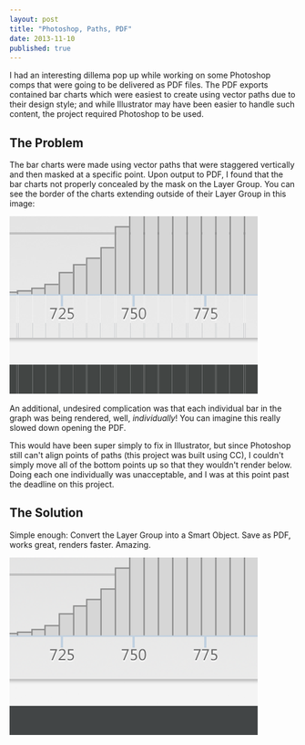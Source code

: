 ```yaml
---
layout: post
title: "Photoshop, Paths, PDF"
date: 2013-11-10
published: true
---
```


I had an interesting dillema pop up while working on some Photoshop comps that were going to be delivered as PDF files. The PDF exports contained bar charts which were easiest to create using vector paths due to their design style; and while Illustrator may have been easier to handle such content, the project required Photoshop to be used.

## The Problem

The bar charts were made using vector paths that were staggered vertically and then masked at a specific point. Upon output to PDF, I found that the bar charts not properly concealed by the mask on the Layer Group. You can see the border of the charts extending outside of their Layer Group in this image:

<img src="/assets/2013/11/mask-error.png" class="img-responsive" alt="The Masking Error" />

An additional, undesired complication was that each individual bar in the graph was being rendered, well, *individually*! You can imagine this really slowed down opening the PDF.

This would have been super simply to fix in Illustrator, but since Photoshop still can't align points of paths (this project was built using CC), I couldn't simply move all of the bottom points up so that they wouldn't render below. Doing each one individually was unacceptable, and I was at this point past the deadline on this project.

## The Solution

Simple enough: Convert the Layer Group into a Smart Object. Save as PDF, works great, renders faster. Amazing.

<img src="/assets/2013/11/mask-fixed.png" class="img-responsive" alt="Path Masking Fixed Using Smart Objects" />
